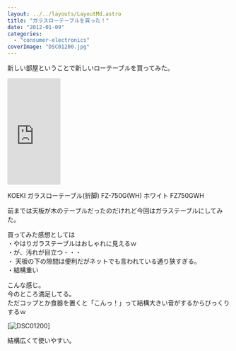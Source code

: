 ```yaml
---
layout: ../../layouts/LayoutMd.astro
title: "ガラスローテーブルを買った！"
date: "2012-01-09"
categories: 
  - "consumer-electronics"
coverImage: "DSC01200.jpg"
---
```


新しい部屋ということで新しいローテーブルを買ってみた。

<iframe style="width: 120px; height: 240px;" src="http://rcm-jp.amazon.co.jp/e/cm?lt1=_blank&amp;bc1=000000&amp;IS2=1&amp;bg1=FFFFFF&amp;fc1=000000&amp;lc1=0000FF&amp;t=mizuka123-22&amp;o=9&amp;p=8&amp;l=as4&amp;m=amazon&amp;f=ifr&amp;ref=ss_til&amp;asins=B001WFZ3WW" height="240" width="320" frameborder="0" marginwidth="0" marginheight="0" scrolling="no"></iframe>

KOEKI ガラスローテーブル(折脚) FZ-750G(WH) ホワイト FZ750GWH

前までは天板が木のテーブルだったのだけれど今回はガラステーブルにしてみた。

買ってみた感想としては  
・やはりガラステーブルはおしゃれに見えるｗ  
・が、汚れが目立つ・・・  
・ 天板の下の隙間は便利だがネットでも言われている通り狭すぎる。  
・結構重い

こんな感じ。  
今のところ満足してる。  
ただコップとか食器を置くと「こんっ！」って結構大きい音がするからびっくりするｗ

[![](/wp/images/DSC01200.jpg "DSC01200")]

結構広くて使いやすい。
